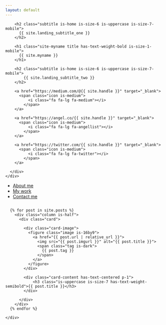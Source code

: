 ```yaml
---
layout: default
---
```

<section class="hero is-light is-medium">
  
  <div class="hero-body">
    <div class="container">
      <div class="content has-text-centered">

        <h2 class="subtitle is-home is-size-6 is-uppercase is-size-7-mobile">
          {{ site.landing_subtitle_one }}
        </h2>

        <h1 class="site-myname title has-text-weight-bold is-size-1-mobile">
          {{ site.myname }}
        </h1>

        <h2 class="subtitle is-home is-size-6 is-uppercase is-size-7-mobile">
            {{ site.landing_subtitle_two }}
        </h2>

        <a href="https://medium.com/@{{ site.handle }}" target="_blank">
          <span class="icon is-medium">
              <i class="fa fa-lg fa-medium"></i>
            </span>
        </a>
        
        <a href="https://angel.co/{{ site.handle }}" target="_blank">
          <span class="icon is-medium">
              <i class="fa fa-lg fa-angellist"></i>
            </span>
        </a>

        <a href="https://twitter.com/{{ site.handle }}" target="_blank">
          <span class="icon is-medium">
              <i class="fa fa-lg fa-twitter"></i>
            </span>
        </a>

      </div>
    </div>
  </div>

  <div class="hero-foot">
      <nav class="tabs is-centered">
        <div class="container">
          <ul>
            <li><a href="/about-me">About me</a></li>
            <li><a class="has-text-weight-semibold" href="/">My work</a></li>
            <li><a href="/contact-me">Contact me</a></li>
          </ul>
        </div>
      </nav>
    </div>

</section>

<section class="post-container m-vertical-1">
  <div class="container">
    <div class="columns is-multiline">

      {% for post in site.posts %}
        <div class="column is-half">
          <div class="card">
        
            <div class="card-image">
              <figure class="image is-16by9">
                <a href="{{ post.url | relative_url }}">
                  <img src="{{ post.imgurl }}" alt="{{ post.title }}">
                  <span class="tag is-dark">
                    {{ post.tag }}
                  </span>
                </a>
              </figure>
            </div>
            
            <div class="card-content has-text-centered p-1">
                <h3 class="is-uppercase is-size-7 has-text-weight-semibold">{{ post.title }}</h3>
            </div>

          </div>
        </div>
      {% endfor %}

    </div>
  </div>
</section>
